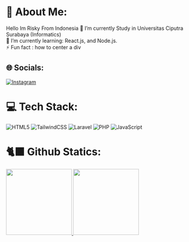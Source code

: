 # 💫 About Me:
Hello Im Risky From Indonesia
🔭 I’m currently Study in Universitas Ciputra Surabaya (Informatics)<br>🌱 I’m currently learning:  React.js, and Node.js.<br>⚡ Fun fact : how to center a div


## 🌐 Socials:
[![Instagram](https://img.shields.io/badge/Instagram-%23E4405F.svg?logo=Instagram&logoColor=white)](https://instagram.com/risky_goh) 

# 💻 Tech Stack:
![HTML5](https://img.shields.io/badge/html5-%23E34F26.svg?style=for-the-badge&logo=html5&logoColor=white) 
![TailwindCSS](https://img.shields.io/badge/tailwindcss-%2338B2AC.svg?style=for-the-badge&logo=tailwind-css&logoColor=white) 
![Laravel](https://img.shields.io/badge/laravel-%23FF2D20.svg?style=for-the-badge&logo=laravel&logoColor=white) 
![PHP](https://img.shields.io/badge/php-%23777BB4.svg?style=for-the-badge&logo=php&logoColor=white) 
![JavaScript](https://img.shields.io/badge/javascript-%23323330.svg?style=for-the-badge&logo=javascript&logoColor=%23F7DF1E) 


# 🐈‍⬛ Github Statics:
<p align="left">
<a href="https://github.com/aerossky">
  <img height="180em" src="https://github-readme-stats-eight-theta.vercel.app/api?username=aerossky&show_icons=true&theme=algolia&include_all_commits=true&count_private=true"/>
  <img height="180em" src="https://github-readme-stats-eight-theta.vercel.app/api/top-langs/?username=aerossky&layout=compact&langs_count=8&theme=algolia"/>
</a>
</p>

